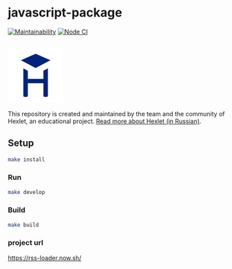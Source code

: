 # javascript-package

[![Maintainability](https://api.codeclimate.com/v1/badges/c2a848ade04d9075c09d/maintainability)](https://codeclimate.com/github/nikolaenkoOleg/frontend-project-lvl3/maintainability)
[![Node CI](https://github.com/nikolaenkoOleg/frontend-project-lvl3/workflows/Node%20CI/badge.svg)](https://github.com/nikolaenkoOleg/frontend-project-lvl3/actions)

##
[![Hexlet Ltd. logo](https://raw.githubusercontent.com/Hexlet/hexletguides.github.io/master/images/hexlet_logo128.png)](https://ru.hexlet.io/pages/about?utm_source=github&utm_medium=link&utm_campaign=webpack-package)

This repository is created and maintained by the team and the community of Hexlet, an educational project. [Read more about Hexlet (in Russian)](https://ru.hexlet.io/pages/about?utm_source=github&utm_medium=link&utm_campaign=webpack-package).
##

## Setup

```sh
make install
```

### Run

```sh
make develop
```

### Build

```sh
make build
```

### project url
https://rss-loader.now.sh/
